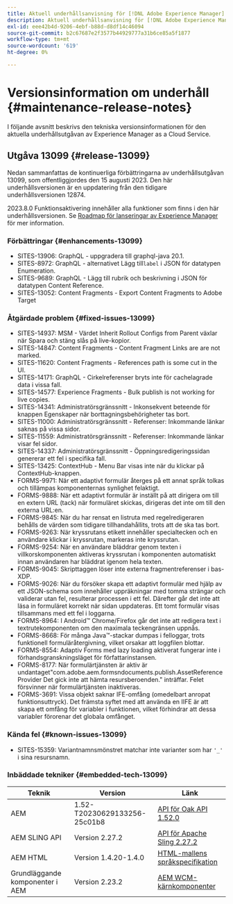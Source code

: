 ```yaml
---
title: Aktuell underhållsanvisning för [!DNL Adobe Experience Manager] as a Cloud Service.
description: Aktuell underhållsanvisning för [!DNL Adobe Experience Manager] as a Cloud Service.
exl-id: eee42b4d-9206-4ebf-b88d-d8df14c46094
source-git-commit: b2c67687e2f3577b44929777a31b6ce85a5f1877
workflow-type: tm+mt
source-wordcount: '619'
ht-degree: 0%

---
```


# Versionsinformation om underhåll {#maintenance-release-notes}

I följande avsnitt beskrivs den tekniska versionsinformationen för den aktuella underhållsutgåvan av Experience Manager as a Cloud Service.

## Utgåva 13099 {#release-13099}

Nedan sammanfattas de kontinuerliga förbättringarna av underhållsutgåvan 13099, som offentliggjordes den 15 augusti 2023. Den här underhållsversionen är en uppdatering från den tidigare underhållsversionen 12874.

2023.8.0 Funktionsaktivering innehåller alla funktioner som finns i den här underhållsversionen. Se [Roadmap för lanseringar av Experience Manager](https://experienceleague.adobe.com/docs/experience-manager-release-information/aem-release-updates/update-releases-roadmap.html) för mer information.

### Förbättringar {#enhancements-13099}

- SITES-13906: GraphQL - uppgradera till graphql-java 20.1.
- SITES-8972: GraphQL - alternativet Lägg till```label``` i JSON för datatypen Enumeration.
- SITES-9689: GraphQL - Lägg till rubrik och beskrivning i JSON för datatypen Content Reference.
- SITES-13052: Content Fragments - Export Content Fragments to Adobe Target

### Åtgärdade problem {#fixed-issues-13099}

- SITES-14937: MSM - Värdet Inherit Rollout Configs from Parent växlar när Spara och stäng slås på live-kopior.
- SITES-14847: Content Fragments - Content Fragment Links are are not marked.
- SITES-11620: Content Fragments - References path is some cut in the UI.
- SITES-14171: GraphQL - Cirkelreferenser bryts inte för cachelagrade data i vissa fall.
- SITES-14577: Experience Fragments - Bulk publish is not working for live copies.
- SITES-14341: Administratörsgränssnitt - Inkonsekvent beteende för knappen Egenskaper när borttagningsbehörigheter tas bort.
- SITES-11000: Administratörsgränssnitt - Referenser: Inkommande länkar saknas på vissa sidor.
- SITES-11559: Administratörsgränssnitt - Referenser: Inkommande länkar visar fel sidor.
- SITES-14337: Administratörsgränssnitt - Öppningsredigeringssidan genererar ett fel i specifika fall.
- SITES-13425: ContextHub - Menu Bar visas inte när du klickar på ContextHub-knappen.
- FORMS-9971: När ett adaptivt formulär återges på ett annat språk tolkas och tillämpas komponenternas synlighet felaktigt.
- FORMS-9888: När ett adaptivt formulär är inställt på att dirigera om till en extern URL (tack) när formuläret skickas, dirigeras det inte om till den externa URL:en.
- FORMS-9845: När du har rensat en listruta med regelredigeraren behålls de värden som tidigare tillhandahållits, trots att de ska tas bort.
- FORMS-9263: När kryssrutans etikett innehåller specialtecken och en användare klickar i kryssrutan, markeras inte kryssrutan.
- FORMS-9254: När en användare bläddrar genom texten i villkorskomponenten aktiveras kryssrutan i komponenten automatiskt innan användaren har bläddrat igenom hela texten.
- FORMS-9045: Skripttaggen löser inte externa fragmentreferenser i bas-XDP.
- FORMS-9026: När du försöker skapa ett adaptivt formulär med hjälp av ett JSON-schema som innehåller uppräkningar med tomma strängar och validerar utan fel, resulterar processen i ett fel. Därefter går det inte att läsa in formuläret korrekt när sidan uppdateras. Ett tomt formulär visas tillsammans med ett fel i loggarna.
- FORMS-8964: I Android™ Chrome/Firefox går det inte att redigera text i textrutekomponenten om den maximala teckengränsen uppnås.
- FORMS-8668: För många Java™-stackar dumpas i felloggar, trots funktionell formuläråtergivning, vilket orsakar att loggfilen blottar.
- FORMS-8554: Adaptiv Forms med lazy loading aktiverat fungerar inte i förhandsgranskningsläget för författarinstansen.
- FORMS-8177: När formulärtjänsten är aktiv är undantaget&quot;com.adobe.aem.formsndocuments.publish.AssetReferenceProvider Det gick inte att hämta resursberoenden.&quot; inträffar. Felet försvinner när formulärtjänsten inaktiveras.
- FORMS-3691: Vissa objekt saknar IFE-omfång (omedelbart anropat funktionsuttryck). Det främsta syftet med att använda en IIFE är att skapa ett omfång för variabler i funktionen, vilket förhindrar att dessa variabler förorenar det globala omfånget.


### Kända fel {#known-issues-13099}

- SITES-15359: Variantnamnsmönstret matchar inte varianter som har ```'_'``` i sina resursnamn.

### Inbäddade tekniker {#embedded-tech-13099}

| Teknik | Version | Länk |
|---|---|---|
| AEM | 1.52-T20230629133256-25c01b8 | [API för Oak API 1.52.0](https://www.javadoc.io/doc/org.apache.jackrabbit/oak-api/1.52.0/index.html) |
| AEM SLING API | Version 2.27.2 | [API för Apache Sling 2.27.2](https://www.javadoc.io/doc/org.apache.sling/org.apache.sling.api/latest/index.html) |
| AEM HTML | Version 1.4.20-1.4.0 | [HTML-mallens språkspecifikation](https://github.com/adobe/htl-spec) |
| Grundläggande komponenter i AEM | Version 2.23.2 | [AEM WCM-kärnkomponenter](https://github.com/adobe/aem-core-wcm-components) |
